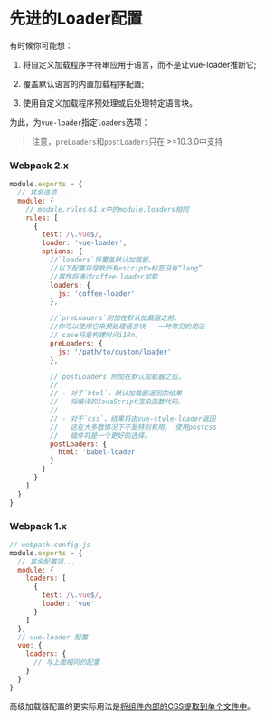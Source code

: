 # 先进的Loader配置

有时候你可能想：

1. 将自定义加载程序字符串应用于语言，而不是让vue-loader推断它;

2. 覆盖默认语言的内置加载程序配置;

3. 使用自定义加载程序预处理或后处理特定语言块。

为此，为`vue-loader`指定`loaders`选项：

> 注意，`preLoaders`和`postLoaders`只在 >=10.3.0中支持

### Webpack 2.x

``` js
module.exports = {
  // 其余选项...
  module: {
    // module.rules与1.x中的module.loaders相同
    rules: [
      {
        test: /\.vue$/,
        loader: 'vue-loader',
        options: {
          //`loaders`将覆盖默认加载器。
          //以下配置将导致所有<script>标签没有“lang”
          //属性将通过coffee-loader加载
          loaders: {
            js: 'coffee-loader'
          },

          //`preLoaders`附加在默认加载器之前。
          //你可以使用它来预处理语言块 - 一种常见的用法
          // case将是构建时间i18n。
          preLoaders: {
            js: '/path/to/custom/loader'
          },

          //`postLoaders`附加在默认加载器之后。
          //
          // - 对于`html`，默认加载器返回的结果
          //   将编译的JavaScript渲染函数代码。
          //
          // - 对于`css`，结果将由vue-style-loader返回
          //   这在大多数情况下不是特别有用。 使用postcss
          //   插件将是一个更好的选择。
          postLoaders: {
            html: 'babel-loader'
          }
        }
      }
    ]
  }
}
```

### Webpack 1.x

``` js
// webpack.config.js
module.exports = {
  // 其余配置项...
  module: {
    loaders: [
      {
        test: /\.vue$/,
        loader: 'vue'
      }
    ]
  },
  // vue-loader 配置
  vue: {
    loaders: {
      // 与上面相同的配置
    }
  }
}
```

高级加载器配置的更实际用法是[将组件内部的CSS提取到单个文件中](./extract-css.md)。
